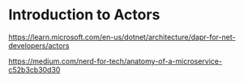 # Introduction to Actors

https://learn.microsoft.com/en-us/dotnet/architecture/dapr-for-net-developers/actors

https://medium.com/nerd-for-tech/anatomy-of-a-microservice-c52b3cb30d30
